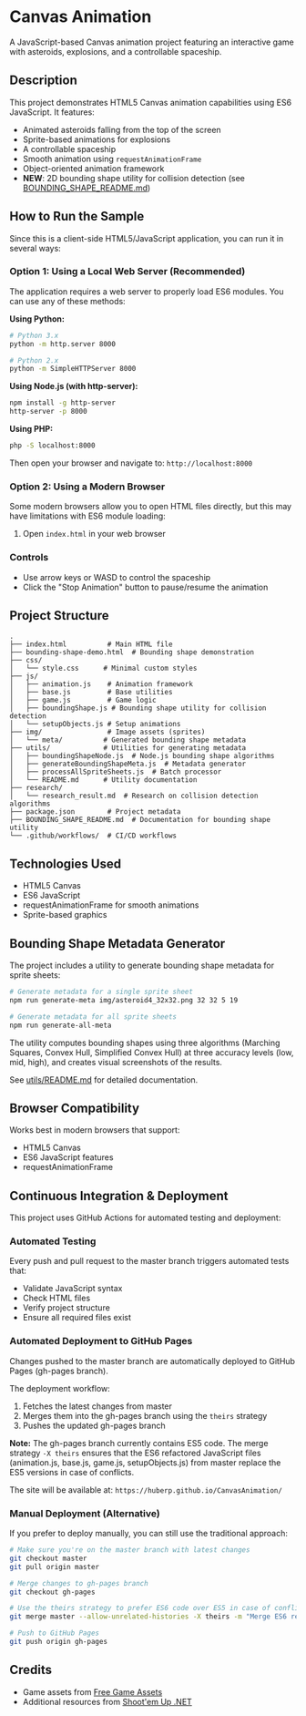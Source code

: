 # Canvas Animation

A JavaScript-based Canvas animation project featuring an interactive game with asteroids, explosions, and a controllable spaceship.

## Description

This project demonstrates HTML5 Canvas animation capabilities using ES6 JavaScript. It features:
- Animated asteroids falling from the top of the screen
- Sprite-based animations for explosions
- A controllable spaceship
- Smooth animation using `requestAnimationFrame`
- Object-oriented animation framework
- **NEW**: 2D bounding shape utility for collision detection (see [BOUNDING_SHAPE_README.md](BOUNDING_SHAPE_README.md))

## How to Run the Sample

Since this is a client-side HTML5/JavaScript application, you can run it in several ways:

### Option 1: Using a Local Web Server (Recommended)

The application requires a web server to properly load ES6 modules. You can use any of these methods:

**Using Python:**
```bash
# Python 3.x
python -m http.server 8000

# Python 2.x
python -m SimpleHTTPServer 8000
```

**Using Node.js (with http-server):**
```bash
npm install -g http-server
http-server -p 8000
```

**Using PHP:**
```bash
php -S localhost:8000
```

Then open your browser and navigate to: `http://localhost:8000`

### Option 2: Using a Modern Browser

Some modern browsers allow you to open HTML files directly, but this may have limitations with ES6 module loading:

1. Open `index.html` in your web browser

### Controls

- Use arrow keys or WASD to control the spaceship
- Click the "Stop Animation" button to pause/resume the animation

## Project Structure

```
.
├── index.html          # Main HTML file
├── bounding-shape-demo.html  # Bounding shape demonstration
├── css/
│   └── style.css      # Minimal custom styles
├── js/
│   ├── animation.js    # Animation framework
│   ├── base.js         # Base utilities
│   ├── game.js         # Game logic
│   ├── boundingShape.js # Bounding shape utility for collision detection
│   └── setupObjects.js # Setup animations
├── img/                # Image assets (sprites)
│   └── meta/          # Generated bounding shape metadata
├── utils/             # Utilities for generating metadata
│   ├── boundingShapeNode.js  # Node.js bounding shape algorithms
│   ├── generateBoundingShapeMeta.js  # Metadata generator
│   ├── processAllSpriteSheets.js  # Batch processor
│   └── README.md      # Utility documentation
├── research/
│   └── research_result.md  # Research on collision detection algorithms
├── package.json        # Project metadata
├── BOUNDING_SHAPE_README.md  # Documentation for bounding shape utility
└── .github/workflows/  # CI/CD workflows
```

## Technologies Used

- HTML5 Canvas
- ES6 JavaScript
- requestAnimationFrame for smooth animations
- Sprite-based graphics

## Bounding Shape Metadata Generator

The project includes a utility to generate bounding shape metadata for sprite sheets:

```bash
# Generate metadata for a single sprite sheet
npm run generate-meta img/asteroid4_32x32.png 32 32 5 19

# Generate metadata for all sprite sheets
npm run generate-all-meta
```

The utility computes bounding shapes using three algorithms (Marching Squares, Convex Hull, Simplified Convex Hull) at three accuracy levels (low, mid, high), and creates visual screenshots of the results.

See [utils/README.md](utils/README.md) for detailed documentation.

## Browser Compatibility

Works best in modern browsers that support:
- HTML5 Canvas
- ES6 JavaScript features
- requestAnimationFrame

## Continuous Integration & Deployment

This project uses GitHub Actions for automated testing and deployment:

### Automated Testing
Every push and pull request to the master branch triggers automated tests that:
- Validate JavaScript syntax
- Check HTML files
- Verify project structure
- Ensure all required files exist

### Automated Deployment to GitHub Pages

Changes pushed to the master branch are automatically deployed to GitHub Pages (gh-pages branch).

The deployment workflow:
1. Fetches the latest changes from master
2. Merges them into the gh-pages branch using the `theirs` strategy
3. Pushes the updated gh-pages branch

**Note:** The gh-pages branch currently contains ES5 code. The merge strategy `-X theirs` ensures that the ES6 refactored JavaScript files (animation.js, base.js, game.js, setupObjects.js) from master replace the ES5 versions in case of conflicts.

The site will be available at: `https://huberp.github.io/CanvasAnimation/`

### Manual Deployment (Alternative)

If you prefer to deploy manually, you can still use the traditional approach:

```bash
# Make sure you're on the master branch with latest changes
git checkout master
git pull origin master

# Merge changes to gh-pages branch
git checkout gh-pages

# Use the theirs strategy to prefer ES6 code over ES5 in case of conflicts
git merge master --allow-unrelated-histories -X theirs -m "Merge ES6 refactored code to gh-pages"

# Push to GitHub Pages
git push origin gh-pages
```

## Credits

- Game assets from [Free Game Assets](http://freegameassets.blogspot.de/)
- Additional resources from [Shoot'em Up .NET](http://www.codeproject.com/Articles/677417/Shootem-Up-NET)
